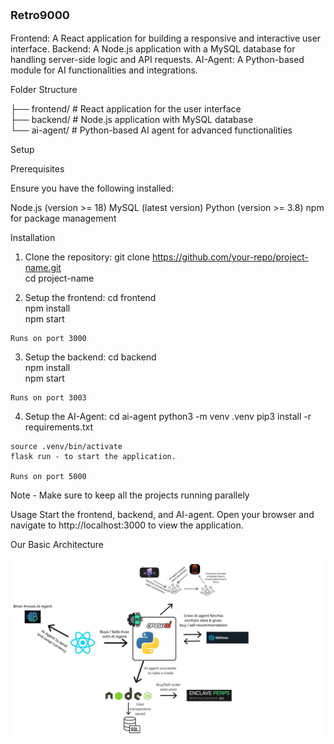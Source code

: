 

  <p style="font-size:18px; font-weight:bold">Retro9000</p>

  Frontend: A React application for building a responsive and interactive user interface.
  Backend: A Node.js application with a MySQL database for handling server-side logic and API requests.
  AI-Agent: A Python-based module for AI functionalities and integrations.

  Folder Structure

  ├── frontend/   # React application for the user interface  
  ├── backend/    # Node.js application with MySQL database  
  └── ai-agent/   # Python-based AI agent for advanced functionalities  

  Setup

  Prerequisites

  Ensure you have the following installed:

  Node.js (version >= 18)
  MySQL (latest version)
  Python (version >= 3.8)
  npm for package management

  Installation

  1. Clone the repository:
    git clone https://github.com/your-repo/project-name.git  
    cd project-name

  2. Setup the frontend:
    cd frontend  
    npm install  
    npm start

    Runs on port 3000

  3. Setup the backend:
    cd backend  
    npm install  
    npm start

    Runs on port 3003


  4. Setup the AI-Agent:
    cd ai-agent
    python3 -m venv .venv
    pip3 install -r requirements.txt

    source .venv/bin/activate
    flask run - to start the application.

    Runs on port 5000

  Note - Make sure to keep all the projects running parallely

  Usage
  Start the frontend, backend, and AI-agent.
  Open your browser and navigate to http://localhost:3000 to view the application.


  Our Basic Architecture

  ![Architect of our app](./basic-arc.jpg)




